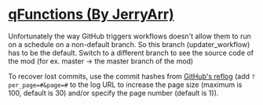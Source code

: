 # [qFunctions (By JerryArr)](https://github.com/JerryArr/qFunctions)

Unfortunately the way GitHub triggers workflows doesn't allow them to run on a schedule on a non-default branch. So this branch (updater_workflow) has to be the default. Switch to a different branch to see the source code of the mod (for ex. master -> the master branch of the mod)

To recover lost commits, use the commit hashes from [GitHub's reflog](https://api.github.com/repos/KtaneModules/qFunctions-JerryArr/events) (add `?per_page=#&page=#` to the log URL to increase the page size (maximum is 100, default is 30) and/or specify the page number (default is 1)).
